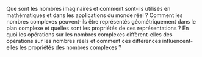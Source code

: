 Que sont les nombres imaginaires et comment sont-ils utilisés en mathématiques et dans les applications du monde réel ?
Comment les nombres complexes peuvent-ils être représentés géométriquement dans le plan complexe et quelles sont les propriétés de ces représentations ?
En quoi les opérations sur les nombres complexes diffèrent-elles des opérations sur les nombres réels et comment ces différences influencent-elles les propriétés des nombres complexes ?
